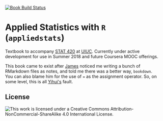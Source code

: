 <!-- badges: start -->
[![Book Build Status](https://github.com/daviddalpiaz/appliedstats/workflows/bookdown/badge.svg)](https://github.com/daviddalpiaz/appliedstats/actions)
<!-- badges: end -->

# Applied Statistics with `R` (`appliedstats`)

Textbook to accompany [STAT 420](http://catalog.illinois.edu/courses-of-instruction/stat/) at [UIUC](http://illinois.edu/). Currently under active development for use in Summer 2018 and future Coursera MOOC offerings.

This book came to exist after [James](https://github.com/coatless) noticed me writing a bunch of RMarkdown files as notes, and told me there was a better way, `bookdown`. You can also blame him for the use of `=` as the assignment operator. So, on some level, this is all [Yihui's](https://github.com/yihui) fault.

## License

![This work is licensed under a [Creative Commons Attribution-NonCommercial-ShareAlike 4.0 International License](http://creativecommons.org/licenses/by-nc-sa/4.0/).](images/cc.png)
